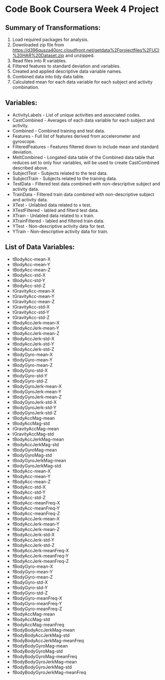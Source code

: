 
Code Book Coursera Week 4 Project
======

## Summary of Transformations:

1. Load required packages for analysis.  
2. Downloaded zip file from https://d396qusza40orc.cloudfront.net/getdata%2Fprojectfiles%2FUCI%20HAR%20Dataset.zip and unzipped. 
3. Read files into R variables.
4. Filtered features to standard deviation and variables. 
5. Created and applied descriptive data variable names.
6. Combined data into tidy data table.
7. Calculated mean for each data variable for each subject and activity combination.


## Variables:

* ActivityLabels - List of unique activities and associated codes.
* CastCombined - Averages of each data variable for each subject and activity. 
* Combined - Combined training and test data.
* Features - Full list of features derived from accelerometer and gyroscope. 
* FilteredFeatures - Features filtered down to include mean and standard deviation. 
* MeltCombined - Longated data table of the Combined data table that reduces set to only four variables, will be used to create CastCombined described above. 
* SubjectTest - Subjects related to the test data.
* SubjectTrain - Subjects related to the training data.
* TestData - Filtered test data combined with non-descriptive subject and activity data. 
* TrainData - Filtered train data combined with non-descriptive subject and activity data. 
* XTest - Unlabled data related to x test.
* XTestFiltered - labled and filterd test data.
* XTrain - Unlabled data related to x train.
* XTrainFiltered - labled and filtered train data.
* YTest - Non-descriptive activity data for test.
* YTrain - Non-descriptive activity data for train.

## List of Data Variables:

* tBodyAcc-mean-X
* tBodyAcc-mean-Y
* tBodyAcc-mean-Z
* tBodyAcc-std-X
* tBodyAcc-std-Y
* tBodyAcc-std-Z
* tGravityAcc-mean-X
* tGravityAcc-mean-Y
* tGravityAcc-mean-Z
* tGravityAcc-std-X
* tGravityAcc-std-Y
* tGravityAcc-std-Z
* tBodyAccJerk-mean-X
* tBodyAccJerk-mean-Y
* tBodyAccJerk-mean-Z
* tBodyAccJerk-std-X
* tBodyAccJerk-std-Y
* tBodyAccJerk-std-Z
* tBodyGyro-mean-X
* tBodyGyro-mean-Y
* tBodyGyro-mean-Z
* tBodyGyro-std-X
* tBodyGyro-std-Y
* tBodyGyro-std-Z
* tBodyGyroJerk-mean-X
* tBodyGyroJerk-mean-Y
* tBodyGyroJerk-mean-Z
* tBodyGyroJerk-std-X
* tBodyGyroJerk-std-Y
* tBodyGyroJerk-std-Z
* tBodyAccMag-mean
* tBodyAccMag-std
* tGravityAccMag-mean
* tGravityAccMag-std
* tBodyAccJerkMag-mean
* tBodyAccJerkMag-std
* tBodyGyroMag-mean
* tBodyGyroMag-std
* tBodyGyroJerkMag-mean
* tBodyGyroJerkMag-std
* fBodyAcc-mean-X
* fBodyAcc-mean-Y
* fBodyAcc-mean-Z
* fBodyAcc-std-X
* fBodyAcc-std-Y
* fBodyAcc-std-Z
* fBodyAcc-meanFreq-X
* fBodyAcc-meanFreq-Y
* fBodyAcc-meanFreq-Z
* fBodyAccJerk-mean-X
* fBodyAccJerk-mean-Y
* fBodyAccJerk-mean-Z
* fBodyAccJerk-std-X
* fBodyAccJerk-std-Y
* fBodyAccJerk-std-Z
* fBodyAccJerk-meanFreq-X
* fBodyAccJerk-meanFreq-Y
* fBodyAccJerk-meanFreq-Z
* fBodyGyro-mean-X
* fBodyGyro-mean-Y
* fBodyGyro-mean-Z
* fBodyGyro-std-X
* fBodyGyro-std-Y
* fBodyGyro-std-Z
* fBodyGyro-meanFreq-X
* fBodyGyro-meanFreq-Y
* fBodyGyro-meanFreq-Z
* fBodyAccMag-mean
* fBodyAccMag-std
* fBodyAccMag-meanFreq
* fBodyBodyAccJerkMag-mean
* fBodyBodyAccJerkMag-std
* fBodyBodyAccJerkMag-meanFreq
* fBodyBodyGyroMag-mean
* fBodyBodyGyroMag-std
* fBodyBodyGyroMag-meanFreq
* fBodyBodyGyroJerkMag-mean
* fBodyBodyGyroJerkMag-std
* fBodyBodyGyroJerkMag-meanFreq